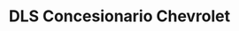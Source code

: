 ---
title: "DLS Concesionario Chevrolet"
url: /concepcion/dls-concesionario-chevrolet/
shop: Autohaus
---